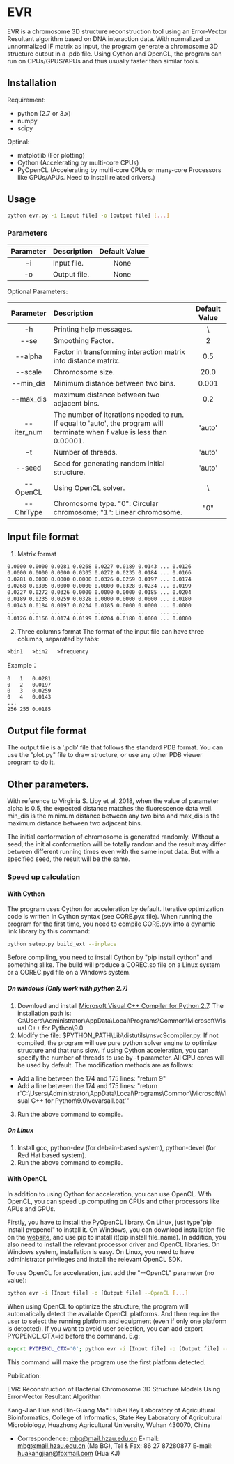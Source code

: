 # EVR
EVR is a chromosome 3D structure reconstruction tool using an Error-Vector Resultant algorithm based on DNA interaction data. With normalized or unnormalized IF matrix as input, the program generate a chromosome 3D structure output in a .pdb file. 
Using Cython and OpenCL, the program can run on CPUs/GPUS/APUs and thus usually faster than similar tools. 


## Installation
Requirement:
* python (2.7 or 3.x)
* numpy
* scipy

Optinal:
* matplotlib (For plotting)
* Cython (Accelerating by multi-core CPUs)
* PyOpenCL (Accelerating by multi-core CPUs or many-core Processors like GPUs/APUs. Need to install related drivers.)

## Usage
```bash
python evr.py -i [input file] -o [output file] [...]
```

### Parameters
|Parameter |Description | Default Value|
|:-:|:-|:-:|
|-i |Input file. |None |
|-o |Output file. |None |

Optional Parameters:

|Parameter |Description | Default Value|
|:-:|:-|:-:|
|-h |Printing help messages. |\ |
|--se |Smoothing Factor. |2 |
|--alpha |Factor in transforming interaction matrix into distance matrix.|0.5 |
|--scale |Chromosome size.|20.0 |
|--min_dis |Minimum distance between two bins.|0.001 |
|--max_dis |maximum distance between two adjacent bins.|0.2 |
|--iter_num |The number of iterations needed to run. If equal to 'auto', the program will terminate when f value is less than 0.00001. |'auto' |
|-t |Number of threads. |'auto' |
|--seed |Seed for generating random initial structure.|'auto' |
|--OpenCL |Using OpenCL solver.|\ |
|--ChrType |Chromosome type. "0": Circular chromosome; "1": Linear chromosome. |"0" |

## Input file format
1. Matrix format
```txt
0.0000 0.0000 0.0281 0.0268 0.0227 0.0189 0.0143 ... 0.0126
0.0000 0.0000 0.0000 0.0305 0.0272 0.0235 0.0184 ... 0.0166
0.0281 0.0000 0.0000 0.0000 0.0326 0.0259 0.0197 ... 0.0174
0.0268 0.0305 0.0000 0.0000 0.0000 0.0328 0.0234 ... 0.0199
0.0227 0.0272 0.0326 0.0000 0.0000 0.0000 0.0185 ... 0.0204
0.0189 0.0235 0.0259 0.0328 0.0000 0.0000 0.0000 ... 0.0180
0.0143 0.0184 0.0197 0.0234 0.0185 0.0000 0.0000 ... 0.0000
...    ...    ...    ...    ...    ...    ...    ... ...
0.0126 0.0166 0.0174 0.0199 0.0204 0.0180 0.0000 ... 0.0000
```
2. Three columns format
The format of the input file can have three columns, separated by tabs:
```
>bin1   >bin2   >frequency
```
Example：
```
0   1   0.0281
0   2   0.0197
0   3   0.0259
0   4   0.0143
...
256 255 0.0185
```
## Output file format
The output file is a '.pdb' file that follows the standard PDB format. You can use the "plot.py" file to draw structure, or use any other PDB viewer program to do it.

## Other parameters.
With reference to Virginia S. Lioy et al, 2018, when the value of parameter alpha is 0.5, the expected distance matches the fluorescence data well. min_dis is the minimum distance between any two bins and max_dis is the maximum distance between two adjacent bins. 

The initial conformation of chromosome is generated randomly. Without a seed, the initial conformation will be totally random and the result may differ between different running times even with the same input data. But with a specified seed, the result will be the same.

### Speed up calculation
#### With Cython
The program uses Cython for acceleration by default. Iterative optimization code is written in Cython syntax (see CORE.pyx file). When running the program for the first time, you need to compile CORE.pyx into a dynamic link library by this command:
```bash
python setup.py build_ext --inplace
```
Before compiling, you need to install Cython by "pip install cython" and something alike. The build will produce a COREC.so file on a Linux system or a COREC.pyd file on a Windows system.

##### On windows (Only work with python 2.7)
1. Download and install [Microsoft Visual C++ Compiler for Python 2.7](https://www.microsoft.com/en-us/download/details.aspx?id=44266). The installation path is: C:\Users\Administrator\AppData\Local\Programs\Common\Microsoft\Visual C++ for Python\9.0
2. Modify the file: $PYTHON_PATH\Lib\distutils\msvc9compiler.py. 
If not compiled, the program will use pure python solver engine to optimize structure and that runs slow. If using Cython acceleration, you can specify the number of threads to use by -t parameter. All CPU cores will be used by default. 
The modification methods are as follows:
* Add a line between the 174 and 175 lines: "return 9"
* Add a line between the 174 and 175 lines: "return r'C:\Users\Administrator\AppData\Local\Programs\Common\Microsoft\Visual C++ for Python\9.0\vcvarsall.bat'"
3. Run the above command to compile.

##### On Linux
1. Install gcc, python-dev (for debain-based system), python-devel (for Red Hat based system).
2. Run the above command to compile.

#### With OpenCL
In addition to using Cython for acceleration, you can use OpenCL. With OpenCL, you can speed up computing on CPUs and other processors like APUs and GPUs. 

Firstly, you have to install the PyOpenCL library. On Linux, just type"pip install pyopencl" to install it. On Windows, you can download installation file on the [website](https://www.lfd.uci.edu/~gohlke/pythonlibs/#pyopencl), and use pip to install it(pip install file_name). In addition, you also need to install the relevant processor driver and OpenCL libraries. On Windows system, installation is easy. On Linux, you need to have administrator privileges and install the relevant OpenCL SDK.

To use OpenCL for acceleration, just add the "--OpenCL" parameter (no value):
```bash
python evr -i [Input file] -o [Output file] --OpenCL [...]
```
When using OpenCL to optimize the structure, the program will automatically detect the available OpenCL platforms. And then require the user to select the running platform and equipment (even if only one platform is detected). If you want to avoid user selection, you can add export PYOPENCL_CTX=id before the command. E.g:
```bash
export PYOPENCL_CTX='0'; python evr -i [Input file] -o [Output file] --OpenCL [...]
```
This command will make the program use the first platform detected.


Publication:

EVR: Reconstruction of Bacterial Chromosome 3D Structure Models Using Error-Vector Resultant Algorithm

Kang-Jian Hua and Bin-Guang Ma*
Hubei Key Laboratory of Agricultural Bioinformatics, College of Informatics, State Key Laboratory of Agricultural Microbiology, Huazhong Agricultural University, Wuhan 430070, China
* Correspondence: mbg@mail.hzau.edu.cn
E-mail: mbg@mail.hzau.edu.cn  (Ma BG), Tel & Fax: 86 27 87280877
E-mail: huakangjian@foxmail.com (Hua KJ)
